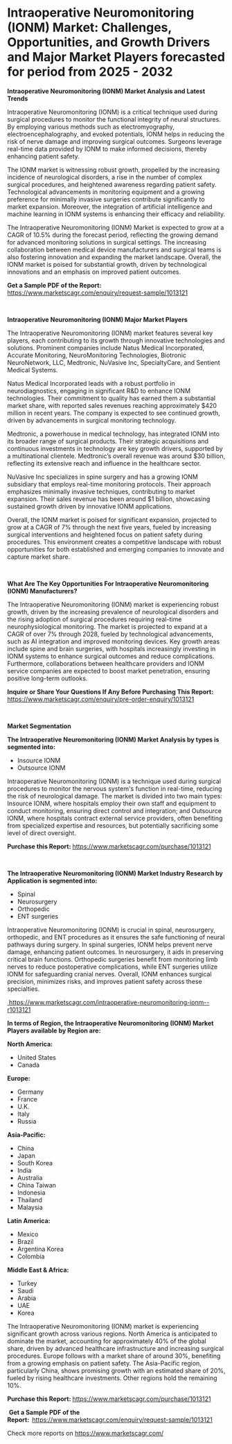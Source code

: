 <p><h1>Intraoperative Neuromonitoring (IONM) Market: Challenges, Opportunities, and Growth Drivers and Major Market Players forecasted for period from 2025 - 2032</h1></p><p><strong>Intraoperative Neuromonitoring (IONM) Market Analysis and Latest Trends</strong></p>
<p><p>Intraoperative Neuromonitoring (IONM) is a critical technique used during surgical procedures to monitor the functional integrity of neural structures. By employing various methods such as electromyography, electroencephalography, and evoked potentials, IONM helps in reducing the risk of nerve damage and improving surgical outcomes. Surgeons leverage real-time data provided by IONM to make informed decisions, thereby enhancing patient safety.</p><p>The IONM market is witnessing robust growth, propelled by the increasing incidence of neurological disorders, a rise in the number of complex surgical procedures, and heightened awareness regarding patient safety. Technological advancements in monitoring equipment and a growing preference for minimally invasive surgeries contribute significantly to market expansion. Moreover, the integration of artificial intelligence and machine learning in IONM systems is enhancing their efficacy and reliability.</p><p>The Intraoperative Neuromonitoring (IONM) Market is expected to grow at a CAGR of 10.5% during the forecast period, reflecting the growing demand for advanced monitoring solutions in surgical settings. The increasing collaboration between medical device manufacturers and surgical teams is also fostering innovation and expanding the market landscape. Overall, the IONM market is poised for substantial growth, driven by technological innovations and an emphasis on improved patient outcomes.</p></p>
<p><strong>Get a Sample PDF of the Report:&nbsp;</strong> <a href="https://www.marketscagr.com/enquiry/request-sample/1013121?utm_campaign=2031&utm_medium=2&utm_source=Github&utm_content=ia&utm_term=03032025&utm_id=intraoperative-neuromonitoring-ionm">https://www.marketscagr.com/enquiry/request-sample/1013121</a></p>
<p>&nbsp;</p>
<p><strong>Intraoperative Neuromonitoring (IONM) Major Market Players</strong></p>
<p><p>The Intraoperative Neuromonitoring (IONM) market features several key players, each contributing to its growth through innovative technologies and solutions. Prominent companies include Natus Medical Incorporated, Accurate Monitoring, NeuroMonitoring Technologies, Biotronic NeuroNetwork, LLC, Medtronic, NuVasive Inc, SpecialtyCare, and Sentient Medical Systems.</p><p>Natus Medical Incorporated leads with a robust portfolio in neurodiagnostics, engaging in significant R&D to enhance IONM technologies. Their commitment to quality has earned them a substantial market share, with reported sales revenues reaching approximately $420 million in recent years. The company is expected to see continued growth, driven by advancements in surgical monitoring technology.</p><p>Medtronic, a powerhouse in medical technology, has integrated IONM into its broader range of surgical products. Their strategic acquisitions and continuous investments in technology are key growth drivers, supported by a multinational clientele. Medtronic’s overall revenue was around $30 billion, reflecting its extensive reach and influence in the healthcare sector.</p><p>NuVasive Inc specializes in spine surgery and has a growing IONM subsidiary that employs real-time monitoring protocols. Their approach emphasizes minimally invasive techniques, contributing to market expansion. Their sales revenue has been around $1 billion, showcasing sustained growth driven by innovative IONM applications.</p><p>Overall, the IONM market is poised for significant expansion, projected to grow at a CAGR of 7% through the next five years, fueled by increasing surgical interventions and heightened focus on patient safety during procedures. This environment creates a competitive landscape with robust opportunities for both established and emerging companies to innovate and capture market share.</p></p>
<p>&nbsp;</p>
<p><strong>What Are The Key Opportunities For Intraoperative Neuromonitoring (IONM) Manufacturers?</strong></p>
<p><p>The Intraoperative Neuromonitoring (IONM) market is experiencing robust growth, driven by the increasing prevalence of neurological disorders and the rising adoption of surgical procedures requiring real-time neurophysiological monitoring. The market is projected to expand at a CAGR of over 7% through 2028, fueled by technological advancements, such as AI integration and improved monitoring devices. Key growth areas include spine and brain surgeries, with hospitals increasingly investing in IONM systems to enhance surgical outcomes and reduce complications. Furthermore, collaborations between healthcare providers and IONM service companies are expected to boost market penetration, ensuring positive long-term outlooks.</p></p>
<p><strong>Inquire or Share Your Questions If Any Before Purchasing This Report:</strong> <a href="https://www.marketscagr.com/enquiry/pre-order-enquiry/1013121?utm_campaign=2031&utm_medium=2&utm_source=Github&utm_content=ia&utm_term=03032025&utm_id=intraoperative-neuromonitoring-ionm">https://www.marketscagr.com/enquiry/pre-order-enquiry/1013121</a></p>
<p>&nbsp;</p>
<p><strong>Market Segmentation</strong></p>
<p><strong>The Intraoperative Neuromonitoring (IONM) Market Analysis by types is segmented into:</strong></p>
<p><ul><li>Insource IONM</li><li>Outsource IONM</li></ul></p>
<p><p>Intraoperative Neuromonitoring (IONM) is a technique used during surgical procedures to monitor the nervous system's function in real-time, reducing the risk of neurological damage. The market is divided into two main types: Insource IONM, where hospitals employ their own staff and equipment to conduct monitoring, ensuring direct control and integration; and Outsource IONM, where hospitals contract external service providers, often benefiting from specialized expertise and resources, but potentially sacrificing some level of direct oversight.</p></p>
<p><strong>Purchase this Report:&nbsp;</strong><a href="https://www.marketscagr.com/purchase/1013121?utm_campaign=2031&utm_medium=2&utm_source=Github&utm_content=ia&utm_term=03032025&utm_id=intraoperative-neuromonitoring-ionm">https://www.marketscagr.com/purchase/1013121</a></p>
<p>&nbsp;</p>
<p><strong>The Intraoperative Neuromonitoring (IONM) Market Industry Research by Application is segmented into:</strong></p>
<p><ul><li>Spinal</li><li>Neurosurgery</li><li>Orthopedic</li><li>ENT surgeries</li></ul></p>
<p><p>Intraoperative Neuromonitoring (IONM) is crucial in spinal, neurosurgery, orthopedic, and ENT procedures as it ensures the safe functioning of neural pathways during surgery. In spinal surgeries, IONM helps prevent nerve damage, enhancing patient outcomes. In neurosurgery, it aids in preserving critical brain functions. Orthopedic surgeries benefit from monitoring limb nerves to reduce postoperative complications, while ENT surgeries utilize IONM for safeguarding cranial nerves. Overall, IONM enhances surgical precision, minimizes risks, and improves patient safety across these specialties.</p></p>
<p><a href="https://www.marketscagr.com/intraoperative-neuromonitoring-ionm--r1013121?utm_campaign=2031&utm_medium=2&utm_source=Github&utm_content=ia&utm_term=03032025&utm_id=intraoperative-neuromonitoring-ionm">&nbsp;https://www.marketscagr.com/intraoperative-neuromonitoring-ionm--r1013121</a></p>
<p><strong>In terms of Region, the Intraoperative Neuromonitoring (IONM) Market Players available by Region are:</strong></p>
<p>
    <p> <strong> North America: </strong>
        <ul>
            <li>United States</li>
            <li>Canada</li>
        </ul>
        </p> 
    <p> <strong> Europe: </strong>
        <ul>
            <li>Germany</li>
            <li>France</li>
            <li>U.K.</li>
            <li>Italy</li>
            <li>Russia</li>
        </ul>
        </p> 
    <p> <strong> Asia-Pacific: </strong>
        <ul>
            <li>China</li>
            <li>Japan</li>
            <li>South Korea</li>
            <li>India</li>
            <li>Australia</li>
            <li>China Taiwan</li>
            <li>Indonesia</li>
            <li>Thailand</li>
            <li>Malaysia</li>
        </ul>
        </p> 
    <p> <strong> Latin America: </strong>
        <ul>
            <li>Mexico</li>
            <li>Brazil</li>
            <li>Argentina Korea</li>
            <li>Colombia</li>
        </ul>
        </p> 
    <p> <strong> Middle East & Africa: </strong>
        <ul>
            <li>Turkey</li>
            <li>Saudi</li>
            <li>Arabia</li>
            <li>UAE</li>
            <li>Korea</li>
        </ul>
    </p>
    </p>
<p><p>The Intraoperative Neuromonitoring (IONM) market is experiencing significant growth across various regions. North America is anticipated to dominate the market, accounting for approximately 40% of the global share, driven by advanced healthcare infrastructure and increasing surgical procedures. Europe follows with a market share of around 30%, benefiting from a growing emphasis on patient safety. The Asia-Pacific region, particularly China, shows promising growth with an estimated share of 20%, fueled by rising healthcare investments. Other regions hold the remaining 10%.</p></p>
<p><strong>Purchase this Report: </strong><a href="https://www.marketscagr.com/purchase/1013121?utm_campaign=2031&utm_medium=2&utm_source=Github&utm_content=ia&utm_term=03032025&utm_id=intraoperative-neuromonitoring-ionm">https://www.marketscagr.com/purchase/1013121</a></p>
<p>&nbsp;<strong>Get a Sample PDF of the Report:&nbsp;&nbsp;</strong><a href="https://www.marketscagr.com/enquiry/request-sample/1013121?utm_campaign=2031&utm_medium=2&utm_source=Github&utm_content=ia&utm_term=03032025&utm_id=intraoperative-neuromonitoring-ionm">https://www.marketscagr.com/enquiry/request-sample/1013121</a></p>
<p><strong></strong></p>
<p>Check more reports on <a href="https://www.marketscagr.com/?utm_campaign=2031&utm_medium=2&utm_source=Github&utm_content=ia&utm_term=03032025&utm_id=intraoperative-neuromonitoring-ionm">https://www.marketscagr.com/</a></p>